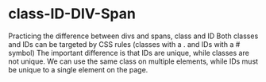 # class-ID-DIV-Span

Practicing the difference between divs and spans, class and ID
Both classes and IDs can be targeted by CSS rules (classes with a . and IDs with a # symbol)
The important difference is that IDs are unique, while classes are not unique. 
We can use the same class on multiple elements, while IDs must be unique to a single element on the page.
